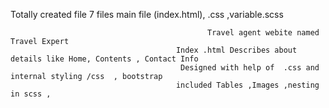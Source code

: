 Totally created  file 7 files main file (index.html), .css ,variable.scss



                                                Travel agent webite named Travel Expert
                                         Index .html Describes about details like Home, Contents , Contact Info 
                                          Designed with help of  .css and internal styling /css  , bootstrap 
                                         included Tables ,Images ,nesting in scss , 
